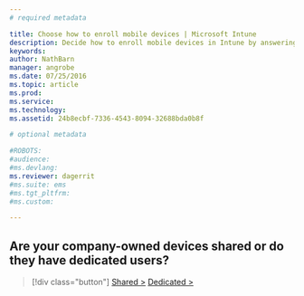 ```yaml
---
# required metadata

title: Choose how to enroll mobile devices | Microsoft Intune
description: Decide how to enroll mobile devices in Intune by answering a few simple questions
keywords:
author: NathBarn
manager: angrobe
ms.date: 07/25/2016
ms.topic: article
ms.prod:
ms.service:
ms.technology:
ms.assetid: 24b8ecbf-7336-4543-8094-32688bda0b8f

# optional metadata

#ROBOTS:
#audience:
#ms.devlang:
ms.reviewer: dagerrit
#ms.suite: ems
#ms.tgt_pltfrm:
#ms.custom:

---
```


## **Are your company-owned devices shared or do they have dedicated users?**

> [!div class="button"]
[Shared >](choose-how-to-enroll-devices4.md)   [Dedicated >](choose-how-to-enroll-devices6.md)
